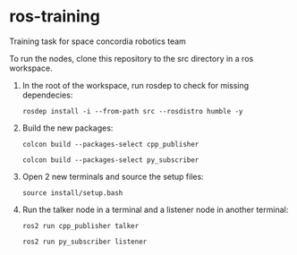 # ros-training
Training task for space concordia robotics team

To run the nodes, clone this repository to the src directory in a ros workspace.

1. In the root of the workspace, run rosdep to check for missing dependecies:

    ```rosdep install -i --from-path src --rosdistro humble -y```

2. Build the new packages:

    ```colcon build --packages-select cpp_publisher```
  
    ```colcon build --packages-select py_subscriber```

3. Open 2 new terminals and source the setup files:

    ```source install/setup.bash```

4. Run the talker node in a terminal and a listener node in another terminal:
   
    ```ros2 run cpp_publisher talker```
    
    ```ros2 run py_subscriber listener```
